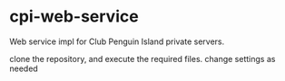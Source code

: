 # cpi-web-service
Web service impl for Club Penguin Island private servers.

clone the repository, and execute the required files.
change settings as needed
